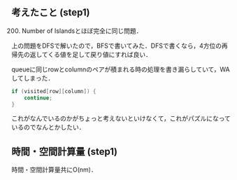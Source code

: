 ## 考えたこと (step1)
200. Number of Islandsとほぼ完全に同じ問題．

上の問題をDFSで解いたので，BFSで書いてみた．DFSで書くなら，4方位の再帰先の返してくる値を足して戻り値にすれば良い．

queueに同じrowとcolumnのペアが積まれる時の処理を書き漏らしていて，WAしてしまった．

```cpp
if (visited[row][column]) {
	continue;
}
```

これがなんでいるのかがちょっと考えないといけなくて，これがパズルになっているのでなんとかしたい．

## 時間・空間計算量 (step1)
時間・空間計算量共にO(nm)．
